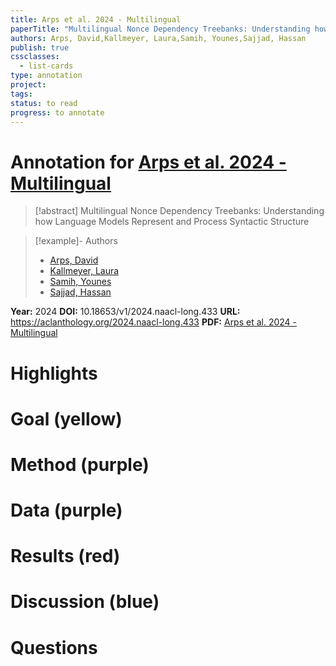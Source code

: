 ```yaml
---
title: Arps et al. 2024 - Multilingual
paperTitle: "Multilingual Nonce Dependency Treebanks: Understanding how Language Models Represent and Process Syntactic Structure"
authors: Arps, David,Kallmeyer, Laura,Samih, Younes,Sajjad, Hassan
publish: true
cssclasses:
  - list-cards
type: annotation
project:
tags:
status: to read
progress: to annotate
---
```

# Annotation for [Arps et al. 2024 - Multilingual](Papers/References/Arps%20et%20al.%202024%20-%20Multilingual)

> [!abstract] Multilingual Nonce Dependency Treebanks: Understanding how Language Models Represent and Process Syntactic Structure

> [!example]- Authors
> - [Arps, David](Arps%2C%20David)
> - [Kallmeyer, Laura](Kallmeyer%2C%20Laura)
> - [Samih, Younes](Samih%2C%20Younes)
> - [Sajjad, Hassan](Sajjad%2C%20Hassan)

**Year:** 2024
**DOI:** 10.18653/v1/2024.naacl-long.433
**URL:** https://aclanthology.org/2024.naacl-long.433
**PDF:** [Arps et al. 2024 - Multilingual](Papers/PDFs/Arps%20et%20al.%202024%20-%20Multilingual%20Nonce%20Dependency%20Treebanks%20Understanding%20how%20Language%20Models%20Represent%20and%20Process%20Syntactic%20Structure.pdf)

# Highlights


# Goal (yellow)


# Method (purple)


# Data (purple)


# Results (red)


# Discussion (blue)


# Questions

